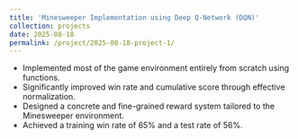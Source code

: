 ```yaml
---
title: 'Minesweeper Implementation using Deep Q-Network (DQN)'
collection: projects
date: 2025-08-18
permalink: /project/2025-08-18-project-1/
---
```


* Implemented most of the game environment entirely from scratch using functions.
* Significantly improved win rate and cumulative score through effective normalization.
* Designed a concrete and fine-grained reward system tailored to the Minesweeper environment. 
* Achieved a training win rate of 65\% and a test rate of 56%.
